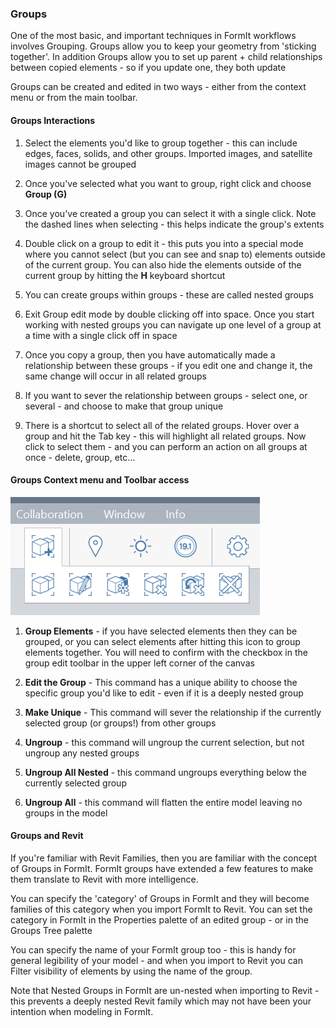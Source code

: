 ### Groups
One of the most basic, and important techniques in FormIt workflows involves Grouping. Groups allow you to keep your geometry from 'sticking together'. In addition Groups allow you to set up parent + child relationships between copied elements - so if you update one, they both update

Groups can be created and edited in two ways - either from the context menu or from the main toolbar.

#### Groups Interactions

1. Select the elements you'd like to group together - this can include edges, faces, solids, and other groups. Imported images, and satellite images cannot be grouped

2. Once you've selected what you want to group, right click and choose **Group (G)**

2. Once you've created a group you can select it with a single click. Note the dashed lines when selecting - this helps indicate the group's extents

3. Double click on a group to edit it - this puts you into a special mode where you cannot select (but you can see and snap to) elements outside of the current group. You can also hide the elements outside of the current group by hitting the **H** keyboard shortcut

4. You can create groups within groups - these are called nested groups

5. Exit Group edit mode by double clicking off into space. Once you start working with nested groups you can navigate up one level of a group at a time with a single click off in space

4. Once you copy a group, then you have automatically made a relationship between these groups - if you edit one and change it, the same change will occur in all related groups

5. If you want to sever the relationship between groups - select one, or several - and choose to make that group unique

6. There is a shortcut to select all of the related groups. Hover over a group and hit the Tab key - this will highlight all related groups. Now click to select them - and you can perform an action on all groups at once - delete, group, etc...

#### Groups Context menu and Toolbar access

![](images/GroupToolbar.png)

1. **Group Elements** - if you have selected elements then they can be grouped, or you can select elements after hitting this icon to group elements together. You will need to confirm with the checkbox in the group edit toolbar in the upper left corner of the canvas

2. **Edit the Group** - This command has a unique ability to choose the specific group you'd like to edit - even if it is a deeply nested group

3. **Make Unique** - This command will sever the relationship if the currently selected group (or groups!) from other groups

4. **Ungroup** - this command will ungroup the current selection, but not ungroup any nested groups

5. **Ungroup All Nested** - this command ungroups everything below the currently selected group

6. **Ungroup All** - this command will flatten the entire model leaving no groups in the model



#### Groups and Revit
If you're familiar with Revit Families, then you are familiar with the concept of Groups in FormIt. FormIt groups have extended a few features to make them translate to Revit with more intelligence. 

You can specify the 'category' of Groups in FormIt and they will become families of this category when you import FormIt to Revit. You can set the category in FormIt in the Properties palette of an edited group - or in the Groups Tree palette

You can specify the name of your FormIt group too - this is handy for general legibility of your model - and when you import to Revit you can Filter visibility of elements by using the name of the group.

Note that Nested Groups in FormIt are un-nested when importing to Revit - this prevents a deeply nested Revit family which may not have been your intention when modeling in FormIt.